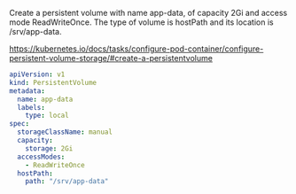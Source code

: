 Create a persistent volume with name app-data, of capacity 2Gi and access mode ReadWriteOnce. The type of volume is hostPath and its location is /srv/app-data.

https://kubernetes.io/docs/tasks/configure-pod-container/configure-persistent-volume-storage/#create-a-persistentvolume

```yaml
apiVersion: v1
kind: PersistentVolume
metadata:
  name: app-data
  labels:
    type: local
spec:
  storageClassName: manual
  capacity:
    storage: 2Gi
  accessModes:
    - ReadWriteOnce
  hostPath:
    path: "/srv/app-data"

```